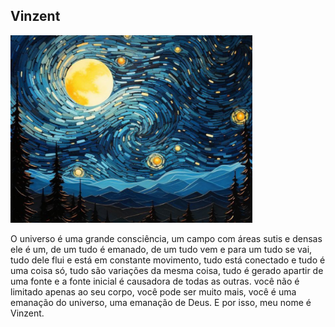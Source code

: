 ## Vinzent

<img src="banner.png" height="300" />

<p>
  O universo é uma grande consciência, um campo com áreas sutis e densas ele é um, de um tudo é emanado, de um tudo vem e para um tudo se vai, tudo dele flui e está em constante movimento, tudo está conectado e tudo é uma coisa só, tudo são variações da mesma coisa, tudo é gerado apartir de uma fonte e a fonte inicial é causadora de todas as outras. você não é limitado apenas ao seu corpo, você pode ser muito mais, você é uma emanação do universo, uma emanação de Deus. E por isso, meu nome é Vinzent.
</p>


